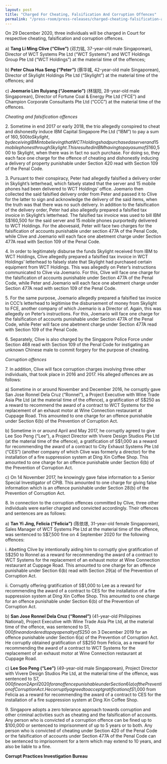 ```yaml
---
layout: post
title: "Charged For Cheating, Falsification And Corruption Offences"
permalink: "/press-room/press-releases/charged-cheating-falsification-and-corruption-offences"
---
```

On 29 December 2020, three individuals will be charged in Court for respective cheating, falsification and corruption offences.

a) **Tang Li Ming Clive (“Clive”)** (邓力铭, 37-year-old male Singaporean), Director of WCT Systems Pte Ltd (“WCT Systems”) and WCT Holdings Group Pte Ltd (“WCT Holdings”) at the material time of the offences;

b) **Peter Chua Hua Seng (“Peter”)** (蔡华城, 42-year-old male Singaporean), Director of Skylight Holdings Pte Ltd (“Skylight”) at the material time of the offences; and

c) **Joemario Lim Ruiyang (“Joemario”)** (林瑞阳, 28-year-old male Singaporean), Director of Fortune Coal & Energy Pte Ltd (“FCE”) and Champion Corporate Consultants Pte Ltd (“CCC”) at the material time of the offences.

*Cheating and falsification offences*

2\.          Sometime in end 2017 or early 2018, the trio allegedly conspired to cheat and dishonestly induce IBM Capital Singapore Pte Ltd (“IBM”) to pay a sum of $160,500 to Skylight, by deceiving IBM into believing that WCT Holdings had purchased a server and 15 mobile phones through Skylight. This resulted in IBM having to pay a sum of S$160,500 to Skylight, when there was in fact no such purchase. For doing so, they each face one charge for the offence of cheating and dishonestly inducing a delivery of property punishable under Section 420 read with Section 109 of the Penal Code.

3\.          Pursuant to their conspiracy, Peter had allegedly falsified a delivery order in Skylight’s letterhead, which falsely stated that the server and 15 mobile phones had been delivered to WCT Holdings’ office. Joemario then collected the said falsified delivery order from Peter and passed it to Clive for the latter to sign and acknowledge the delivery of the said items, when the truth was that there was no such delivery. In addition to the falsification of the delivery order, Peter had also allegedly prepared a falsified tax invoice in Skylight’s letterhead. The falsified tax invoice was used to bill IBM S$160,500 for the said server and 15 mobile phones purportedly delivered to WCT Holdings. For the abovesaid, Peter will face two charges for the falsification of accounts punishable under section 477A of the Penal Code, while Clive and Joemario will each face one abetment charge under Section 477A read with Section 109 of the Penal Code.

4\.        In order to legitimately disburse the funds Skylight received from IBM to WCT Holdings, Clive allegedly prepared a falsified tax invoice in WCT Holdings’ letterhead to falsely state that Skylight had purchased certain equipment from WCT Holdings. This was allegedly on Peter’s instructions communicated to Clive via Joemario. For this, Clive will face one charge for the falsification of accounts punishable under Section 477A of the Penal Code, while Peter and Joemario will each face one abetment charge under Section 477A read with section 109 of the Penal Code.    

5\.        For the same purpose, Joemario allegedly prepared a falsified tax invoice in CCC’s letterhead to legitimise the disbursement of money from Skylight to FCE, another company of which Joemario is a Director of. Again, this was allegedly on Peter’s instructions. For this, Joemario will face one charge for the falsification of accounts punishable under Section 477A of the Penal Code, while Peter will face one abetment charge under Section 477A read with Section 109 of the Penal Code.

6\.        Separately, Clive is also charged by the Singapore Police Force under Section 468 read with Section 109 of the Penal Code for instigating an unknown Chinese male to commit forgery for the purpose of cheating.

*Corruption offences*

7\.          In addition, Clive will face corruption charges involving three other individuals, that took place in 2016 and 2017. His alleged offences are as follows:

a) Sometime in or around November and December 2016, he corruptly gave San Jose Ronnel Dela Cruz (“Ronnel”), a Project Executive with Wine Trade Asia Pte Ltd (at the material time of the offence), a gratification of S$250 as a reward to recommend the award of a contract to WCT Systems for the replacement of an exhaust motor at Wine Connection restaurant at Cuppage Road. This amounted to one charge for an offence punishable under Section 6(b) of the Prevention of Corruption Act.

b) Sometime in or around April and May 2017, he corruptly agreed to give Lee Soo Peng (“Lee”), a Project Director with Vivere Design Studios Pte Ltd (at the material time of the offence), a gratification of S$1,000 as a reward for recommending the award of a contract to City Exhaust Systems Pte Ltd (“CES”) (another company of which Clive was formerly a director) for the installation of a fire suppression system at Ding Xin Coffee Shop. This amounted to one charge for an offence punishable under Section 6(b) of the Prevention of Corruption Act.

c) On 14 November 2017, he knowingly gave false information to a Senior Special Investigator of CPIB. This amounted to one charge for giving false information which is an offence punishable under Section 28(b) of the Prevention of Corruption Act.

8\.          In connection to the corruption offences committed by Clive, three other individuals were earlier charged and convicted accordingly. Their offences and sentences are as follows:

a) **Tan Yi Jing, Felicia (“Felicia”)** (陈依璟, 31-year-old female Singaporean), Sales Manager of WCT Systems Pte Ltd at the material time of the offence, was sentenced to S$7,500 fine on 4 September 2020 for the following offences:

i. Abetting Clive by intentionally aiding him to corruptly give gratification of S$250 to Ronnel as a reward for recommending the award of a contract to WCT Systems for the replacement of an exhaust motor at Wine Connection restaurant at Cuppage Road. This amounted to one charge for an offence punishable under Section 6(b) read with Section 29(a) of the Prevention of Corruption Act.

ii. Corruptly offering gratification of S$1,000 to Lee as a reward for recommending the award of a contract to CES for the installation of a fire suppression system at Ding Xin Coffee Shop. This amounted to one charge for an offence punishable under Section 6(b) of the Prevention of Corruption Act.
 
b) **San Jose Ronnel Dela Cruz (“Ronnel”)** (41-year-old Philippines National), Project Executive with Wine Trade Asia Pte Ltd, at the material time of the offence, was sentenced to S$1,000 fine and ordered to pay a penalty of S$250 on 3 December 2019 for an offence punishable under Section 6(a) of the Prevention of Corruption Act. He corruptly obtained gratification of S$250 from Felicia, as a reward for recommending the award of a contract to WCT Systems for the replacement of an exhaust motor at Wine Connection restaurant at Cuppage Road.

c) **Lee Soo Peng (“Lee”)** (49-year-old male Singaporean), Project Director with Vivere Design Studios Pte Ltd, at the material time of the offence, was sentenced to S$7,000 fine on 2 April 2020 for an offence punishable under Section 6(a) of the Prevention of Corruption Act. He corruptly agreed to accept gratification of S$1,000 from Felicia as a reward for recommending the award of a contract to CES for the installation of a fire suppression system at Ding Xin Coffee Shop. 

9\.          Singapore adopts a zero tolerance approach towards corruption and other criminal activities such as cheating and the falsification of accounts. Any person who is convicted of a corruption offence can be fined up to $100,000 or sentenced to imprisonment of up to 5 years or to both. Any person who is convicted of cheating under Section 420 of the Penal Code or the falsification of accounts under Section 477A of the Penal Code can be sentenced to imprisonment for a term which may extend to 10 years, and also be liable to a fine.

**Corrupt Practices Investigation Bureau**
